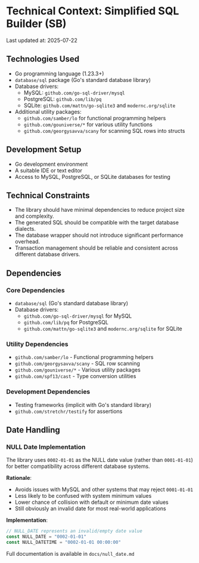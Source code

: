# Technical Context: Simplified SQL Builder (SB)

Last updated at: 2025-07-22

## Technologies Used
- Go programming language (1.23.3+)
- `database/sql` package (Go's standard database library)
- Database drivers:
  - MySQL: `github.com/go-sql-driver/mysql`
  - PostgreSQL: `github.com/lib/pq`
  - SQLite: `github.com/mattn/go-sqlite3` and `modernc.org/sqlite`
- Additional utility packages:
  - `github.com/samber/lo` for functional programming helpers
  - `github.com/gouniverse/*` for various utility functions
  - `github.com/georgysavva/scany` for scanning SQL rows into structs

## Development Setup
- Go development environment
- A suitable IDE or text editor
- Access to MySQL, PostgreSQL, or SQLite databases for testing

## Technical Constraints
- The library should have minimal dependencies to reduce project size and complexity.
- The generated SQL should be compatible with the target database dialects.
- The database wrapper should not introduce significant performance overhead.
- Transaction management should be reliable and consistent across different database drivers.

## Dependencies
### Core Dependencies
- `database/sql` (Go's standard database library)
- Database drivers:
  - `github.com/go-sql-driver/mysql` for MySQL
  - `github.com/lib/pq` for PostgreSQL
  - `github.com/mattn/go-sqlite3` and `modernc.org/sqlite` for SQLite

### Utility Dependencies
- `github.com/samber/lo` - Functional programming helpers
- `github.com/georgysavva/scany` - SQL row scanning
- `github.com/gouniverse/*` - Various utility packages
- `github.com/spf13/cast` - Type conversion utilities

### Development Dependencies
- Testing frameworks (implicit with Go's standard library)
- `github.com/stretchr/testify` for assertions

## Date Handling

### NULL Date Implementation
The library uses `0002-01-01` as the NULL date value (rather than `0001-01-01`) for better compatibility across different database systems.

**Rationale**:
- Avoids issues with MySQL and other systems that may reject `0001-01-01`
- Less likely to be confused with system minimum values
- Lower chance of collision with default or minimum date values
- Still obviously an invalid date for most real-world applications

**Implementation**:
```go
// NULL_DATE represents an invalid/empty date value
const NULL_DATE = "0002-01-01"
const NULL_DATETIME = "0002-01-01 00:00:00"
```

Full documentation is available in `docs/null_date.md`
